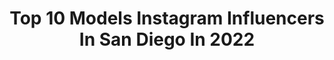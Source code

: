 ---
title: Top 10 Models Instagram Influencers In San Diego In 2022
description: >-
  Find top models Instagram influencers in San Diego in 2022. Most popular hashtags: #sandiego #model #photography.
platform: Instagram
hits: 178
text_top: Analyze the most popular Instagram profiles on inBeat.
text_bottom: Our database has 178 Instagram influencers like this in San Diego, United States for you to contact.
profiles:
  - username: "liv_aloha_"
    fullname: >-
      Liv Hoekstra
    bio: >-
      Maui, Hawaii 🌺 / San Diego📍 San Diego State University 23’ @fabfitfun code LIV10 @priverevaux @oneoneswimwear @surfwater @cleancause
    location: "United States"
    followers: 17058
    engagement: 798
    commentsToLikes: 0.016833
    id: ckap3eaei2plf0i78g7yh2rct
    verified: false
    hashtags: "#adventure, #mauilife, #swimsuitmodelgram, #islandlife"
  - username: "ivansharrisphotography"
    fullname: >-
      Ivan S Harris Photography
    bio: >-
      Visual Journalist Based in #SanDiego. Viral, Published Photographer, Brand Photographer, Marketing Consultant & @suedesocialmedia Creative Director.
    location: "United States"
    followers: 15419
    engagement: 253
    commentsToLikes: 0.069833
    id: ckaor1frflaz70i7829ookpja
    verified: false
    hashtags: "#fashion, #photography, #lyrics, #california"
  - username: "jacquelinegoehner"
    fullname: >-
      Jacqueline Goehner
    bio: >-
      Costume Designer🧚 Cosplayer🧜 Gamer🧙 Nerd👩‍🔬 Model💃 Patreon.com/JacquelineGoehner
    location: "United States"
    followers: 68476
    engagement: 366
    commentsToLikes: 0.040478
    id: ck6tij18h0t610j719ife2ji8
    verified: false
    hashtags: "#redsonja, #dynamitecomics, #redsonjacosplay, #nintendo"
  - username: "tnt_18_"
    fullname: >-
      TNT💣 #18
    bio: >-
      •Follower of Christ •Mommy to @mykalirose •Founder of @chekrok •Harlem Globetrotter •@nikewomen model/collaborator •San Diego livin ☀️
    location: "United States"
    followers: 50618
    engagement: 81
    commentsToLikes: 0.062804
    id: ck6uddkcukhp40j717uzv5fkh
    verified: true
    hashtags: "#challenge, #harlemglobetrotters, #goddontmiss, #excusethemeanmuglol"
  - username: "jovannoy"
    fullname: >-
      Joann Van Noy
    bio: >-
      Social Media Consultant Content Creator | Model 📍#SanDiego 🐾 @riggysthegolden 📧 joannvannoy@gmail.com
    location: "United States"
    followers: 5070
    engagement: 605
    commentsToLikes: 0.053382
    id: ck14kba3coo2j0i19vfnqfrgs
    verified: false
    hashtags: "#mycalvins, #ad, #mejuripartner, #desertshoot"
  - username: "schmalltalk"
    fullname: >-
      SYDNEY SCHMALL
    bio: >-
      🌟IG Growth & Branding Strategist🌟 👇🏼DM Me To Grow Your Insta👇🏼 🌴Florida Based Influencer CEO @flossy.io @thetampabaysocialites 💅🏼
    location: "United States"
    followers: 16158
    engagement: 956
    commentsToLikes: 0.077027
    id: ck6u4i1td3ucd0j71dv01zbix
    verified: false
    hashtags: "#blogger, #entrepreneurslife, #fashioninfluencer, #latinagirl"
  - username: "c.h.kennedy"
    fullname: >-
      Christine Kennedy
    bio: >-
      Model • Actress • Spokesmodel 𝗔𝗤𝗨𝗔 𝗧𝗮𝗹𝗲𝗻𝘁 𝘗𝘩𝘢𝘳𝘮.𝘋 “𝗬𝗼𝘂 𝗮𝗿𝗲 𝗻𝗲𝘃𝗲𝗿 𝘁𝗼𝗼 𝗼𝗹𝗱 𝘁𝗼 𝘀𝗲𝘁 𝗮𝗻𝗼𝘁𝗵𝗲𝗿 𝗴𝗼𝗮𝗹 𝗼𝗿 𝘁𝗼 𝗱𝗿𝗲𝗮𝗺 𝗮 𝗻𝗲𝘄 𝗱𝗿𝗲𝗮𝗺.”
    location: "United States"
    followers: 4412
    engagement: 719
    commentsToLikes: 0.087042
    id: ck8tdvntr4vjx0j78ys9kwhz5
    verified: false
    hashtags: "#happy, #photooftheday, #bnw, #actress"
  - username: "n_kotselas"
    fullname: >-
      Nicholas Kotselas
    bio: >-
      Mister Global USA 🇺🇸 2020 San Diego Model Management Olympic Cafe 🇺🇸🇺🇸🇬🇷🇬🇷
    location: "United States"
    followers: 13179
    engagement: 777
    commentsToLikes: 0.043443
    id: ck55li1oy1mbi0i11z1q2z20a
    verified: false
    hashtags: ""
  - username: "amandasebastiann"
    fullname: >-
      A M A N D A  S E B A S T I A N
    bio: >-
      ✰ Freedom Models LA ✰ san diego, ca sc: amanda_s6
    location: "United States"
    followers: 7322
    engagement: 2763
    commentsToLikes: 0.074706
    id: ck8wd3vihdd1r0j78ektzgeyi
    verified: false
    hashtags: "#17, #pinoypride"
  - username: "parkerheath_"
    fullname: >-
      Parker Heath
    bio: >-
      BMX-ing and Model-ing .. 📍SanDiegoCA @gtbmxfreestyle | @demolitionparts | @kaliprotectives || @nomadmgmt | Injury video👇🏻
    location: "United States"
    followers: 9355
    engagement: 633
    commentsToLikes: 0.040302
    id: ck0vwf9obtev20i1939m6oeq0
    verified: false
    hashtags: "#goodtimes, #bmx, #sandiegomodels, #nomadmgmt"
---